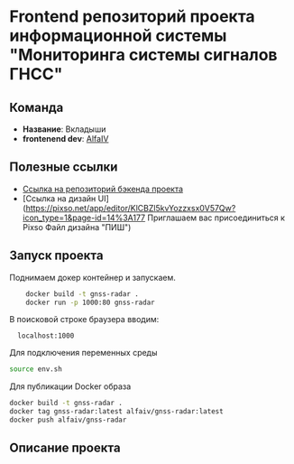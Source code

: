 # Frontend репозиторий проекта информационной системы "Мониторинга системы сигналов ГНСС"

## Команда
* __Название__: Вкладыши
* __frontenend dev__: [AlfaIV](https://github.com/AlfaIv)

## Полезные ссылки

* [Ссылка на репозиторий бэкенда проекта](https://github.com/Gokert/gnss-radar)
* [Ссылка на дизайн UI](https://pixso.net/app/editor/KlCBZl5kvYozzxsx0V57Qw?icon_type=1&page-id=14%3A177 Приглашаем вас присоединиться к Pixso Файл дизайна  "ПИШ")

## Запуск проекта

Поднимаем докер контейнер и запускаем.

```bash
	docker build -t gnss-radar .
	docker run -p 1000:80 gnss-radar
```

В поисковой строке браузера вводим:

```
  localhost:1000
```

Для подключения переменных среды

```bash
source env.sh
```
Для публикации Docker образа

```bash
docker build -t gnss-radar .
docker tag gnss-radar:latest alfaiv/gnss-radar:latest
docker push alfaiv/gnss-radar
```


## Описание проекта
